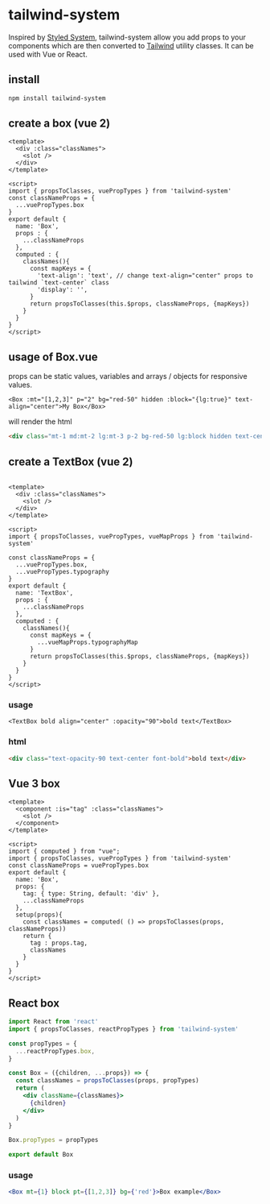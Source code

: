 # tailwind-system
Inspired by [Styled System](https://styled-system.com), tailwind-system allow you add props to your components which are then converted to [Tailwind](https://tailwindcss.com) utility classes. It can be used with Vue or React.

## install
```bash
npm install tailwind-system
```

## create a box (vue 2)
```vue
<template>
  <div :class="classNames">
    <slot />
  </div>
</template>

<script>
import { propsToClasses, vuePropTypes } from 'tailwind-system'
const classNameProps = {
  ...vuePropTypes.box
}
export default {
  name: 'Box',
  props : {
    ...classNameProps
  },
  computed : {
    classNames(){
      const mapKeys = {
        'text-align': 'text', // change text-align="center" props to tailwind `text-center` class
        'display': '',
      }
      return propsToClasses(this.$props, classNameProps, {mapKeys})
    }
  }
}
</script>

```
## usage of Box.vue
props can be static values, variables and arrays / objects for responsive values.
```vue
<Box :mt="[1,2,3]" p="2" bg="red-50" hidden :block="{lg:true}" text-align="center">My Box</Box>
```
will render the html
```html
<div class="mt-1 md:mt-2 lg:mt-3 p-2 bg-red-50 lg:block hidden text-center">My Box</div>
```

## create a TextBox (vue 2)
```vue

<template>
  <div :class="classNames">
    <slot />
  </div>
</template>

<script>
import { propsToClasses, vuePropTypes, vueMapProps } from 'tailwind-system'

const classNameProps = {
  ...vuePropTypes.box,
  ...vuePropTypes.typography
}
export default {
  name: 'TextBox',
  props : {
    ...classNameProps
  },
  computed : {
    classNames(){
      const mapKeys = {
        ...vueMapProps.typographyMap
      }
      return propsToClasses(this.$props, classNameProps, {mapKeys})
    }
  }
}
</script>

```
### usage
```vue
<TextBox bold align="center" :opacity="90">bold text</TextBox>
```
### html
```html
<div class="text-opacity-90 text-center font-bold">bold text</div>
```


## Vue 3 box
```vue
<template>
  <component :is="tag" :class="classNames">
    <slot />
  </component>
</template>

<script>
import { computed } from "vue";
import { propsToClasses, vuePropTypes } from 'tailwind-system'
const classNameProps = vuePropTypes.box
export default {
  name: 'Box',
  props: {
    tag: { type: String, default: 'div' },
    ...classNameProps
  },
  setup(props){
    const classNames = computed( () => propsToClasses(props, classNameProps))
    return {
      tag : props.tag,
      classNames
    }
  }
}
</script>

```

## React box
```jsx
import React from 'react'
import { propsToClasses, reactPropTypes } from 'tailwind-system'

const propTypes = {
  ...reactPropTypes.box,
}

const Box = ({children, ...props}) => {
  const classNames = propsToClasses(props, propTypes)
  return (
    <div className={classNames}>
      {children}
    </div>
  )
}

Box.propTypes = propTypes

export default Box

```

### usage
```jsx
<Box mt={1} block pt={[1,2,3]} bg={'red'}>Box example</Box>
```
